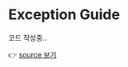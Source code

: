 # Exception Guide

코드 작성중..

:point_right: [source 보기](https://github.com/heechul90/study-spring-guide/blob/main/src/main/java/com/spring/guide/global/exception/GlobalExceptionHandler.java)